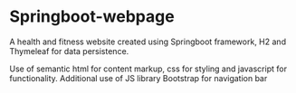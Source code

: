 # Springboot-webpage
A health and fitness website created using Springboot framework, H2  and Thymeleaf for data persistence.

Use of semantic html for content markup, css for styling and javascript for functionality. 
Additional use of JS library Bootstrap for navigation bar
